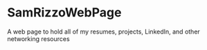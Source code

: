 # SamRizzoWebPage
A web page to hold all of my resumes, projects, LinkedIn, and other networking resources
